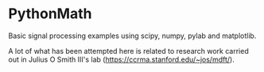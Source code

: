 # PythonMath

Basic signal processing examples using scipy, numpy, pylab and matplotlib.

A lot of what has been attempted here is related to research work carried out 
in Julius O Smith III's lab (https://ccrma.stanford.edu/~jos/mdft/). 


